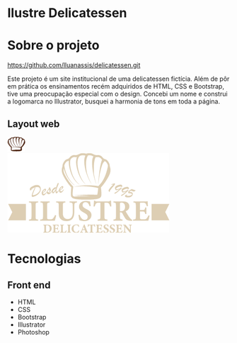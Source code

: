 # Ilustre Delicatessen 

# Sobre o projeto

https://github.com/lluanassis/delicatessen.git

Este projeto é um site institucional de uma delicatessen fictícia. Além de pôr em prática os ensinamentos recém adquiridos de HTML, CSS e Bootstrap, tive uma preocupação especial com o design. Concebi um nome e construi a logomarca no Illustrator, busquei a harmonia de tons em toda a página. 

## Layout web
![Web 1](https://raw.githubusercontent.com/lluanassis/delicatessen/master/images/icone-02.png) <br /> ![Web 2](https://raw.githubusercontent.com/lluanassis/delicatessen/master/images/pao-01.png)

# Tecnologias
## Front end
- HTML 
- CSS
- Bootstrap
- Illustrator
- Photoshop
